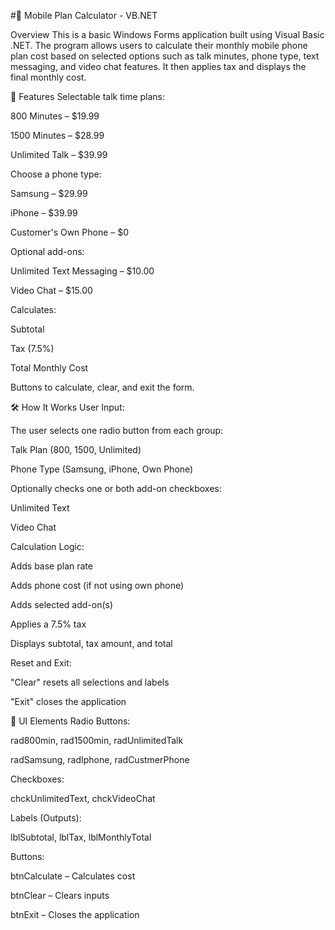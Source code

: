 #📱 Mobile Plan Calculator - VB.NET

Overview
This is a basic Windows Forms application built using Visual Basic .NET. The program allows users to calculate their monthly mobile phone plan cost based on selected options such as talk minutes, phone type, text messaging, and video chat features. It then applies tax and displays the final monthly cost.


🧩 Features
Selectable talk time plans:

800 Minutes – $19.99

1500 Minutes – $28.99

Unlimited Talk – $39.99

Choose a phone type:

Samsung – $29.99

iPhone – $39.99

Customer's Own Phone – $0

Optional add-ons:

Unlimited Text Messaging – $10.00

Video Chat – $15.00

Calculates:

Subtotal

Tax (7.5%)

Total Monthly Cost

Buttons to calculate, clear, and exit the form.



🛠 How It Works
User Input:

The user selects one radio button from each group:

Talk Plan (800, 1500, Unlimited)

Phone Type (Samsung, iPhone, Own Phone)

Optionally checks one or both add-on checkboxes:

Unlimited Text

Video Chat

Calculation Logic:

Adds base plan rate

Adds phone cost (if not using own phone)

Adds selected add-on(s)

Applies a 7.5% tax

Displays subtotal, tax amount, and total

Reset and Exit:

"Clear" resets all selections and labels

"Exit" closes the application



🧾 UI Elements
Radio Buttons:

rad800min, rad1500min, radUnlimitedTalk

radSamsung, radIphone, radCustmerPhone

Checkboxes:

chckUnlimitedText, chckVideoChat

Labels (Outputs):

lblSubtotal, lblTax, lblMonthlyTotal

Buttons:

btnCalculate – Calculates cost

btnClear – Clears inputs

btnExit – Closes the application

